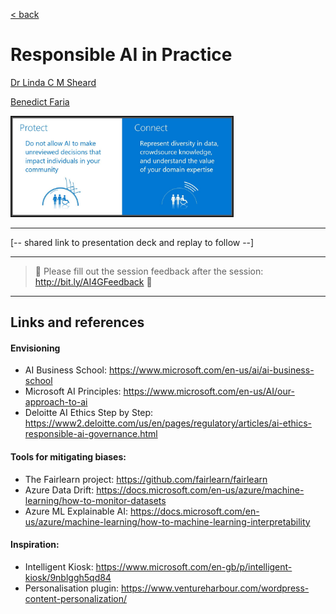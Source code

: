 [< back](../Lab2.md)

# Responsible AI in Practice
[Dr Linda C M Sheard](https://www.linkedin/in/lindacmg)

[Benedict Faria](https://www.linkedin.com/in/benedict-faria-117a51/)

<img src='./img/presentation2.jpg' border=2 width=70% />

<hr>
[-- shared link to presentation deck and replay to follow --]
<hr>


> 💬 Please fill out the session feedback after the session: http://bit.ly/AI4GFeedback 💬

<hr>

## Links and references
#### Envisioning
- AI Business School: https://www.microsoft.com/en-us/ai/ai-business-school
- Microsoft AI Principles: https://www.microsoft.com/en-us/AI/our-approach-to-ai
- Deloitte AI Ethics Step by Step: https://www2.deloitte.com/us/en/pages/regulatory/articles/ai-ethics-responsible-ai-governance.html

#### Tools for mitigating biases:
- The Fairlearn project: https://github.com/fairlearn/fairlearn
- Azure Data Drift: https://docs.microsoft.com/en-us/azure/machine-learning/how-to-monitor-datasets
- Azure ML Explainable AI:  https://docs.microsoft.com/en-us/azure/machine-learning/how-to-machine-learning-interpretability

#### Inspiration:
- Intelligent Kiosk: https://www.microsoft.com/en-gb/p/intelligent-kiosk/9nblggh5qd84
- Personalisation plugin: https://www.ventureharbour.com/wordpress-content-personalization/
